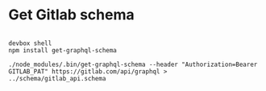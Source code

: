 # Get Gitlab schema 

```shell

devbox shell
npm install get-graphql-schema

./node_modules/.bin/get-graphql-schema --header "Authorization=Bearer GITLAB_PAT" https://gitlab.com/api/graphql > ../schema/gitlab_api.schema
```
